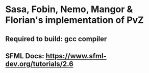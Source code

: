 # Sasa, Fobin, Nemo, Mangor & Florian's implementation of PvZ

## Required to build: gcc compiler

## SFML Docs: https://www.sfml-dev.org/tutorials/2.6